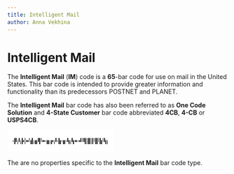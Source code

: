 ```yaml
---
title: Intelligent Mail
author: Anna Vekhina
---
```

# Intelligent Mail

The **Intelligent Mail** (**IM**) code is a **65**-bar code for use on mail in the United States. This bar code is intended to provide greater information and functionality than its predecessors POSTNET and PLANET.

The **Intelligent Mail** bar code has also been referred to as **One Code Solution** and **4-State Customer** bar code abbreviated **4CB**, **4-CB** or **USPS4CB**.

![](../../../../images/eurd-web-bar-code-intelligent-mail.png)

The are no properties specific to the **Intelligent Mail** bar code type.